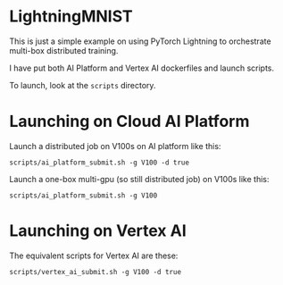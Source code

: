 # LightningMNIST
This is just a simple example on using PyTorch Lightning to orchestrate multi-box distributed training.

I have put both AI Platform and Vertex AI dockerfiles and launch scripts.

To launch, look at the `scripts` directory.

# Launching on Cloud AI Platform

Launch a distributed job on V100s on AI platform like this:

`scripts/ai_platform_submit.sh -g V100 -d true`

Launch a one-box multi-gpu (so still distributed job) on V100s like this:

`scripts/ai_platform_submit.sh -g V100`

# Launching on Vertex AI

The equivalent scripts for Vertex AI are these:

`scripts/vertex_ai_submit.sh -g V100 -d true`